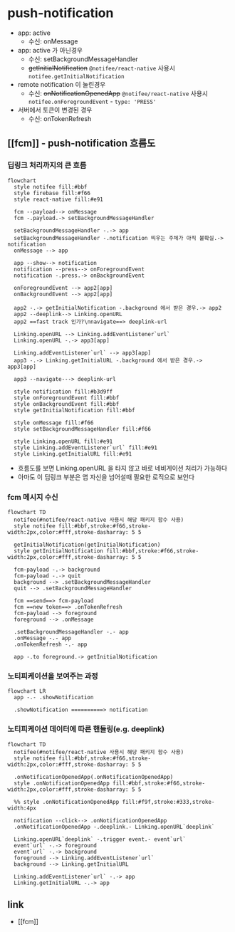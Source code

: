 # push-notification
- app: active
  - 수신: onMessage
- app: active 가 아닌경우
  - 수신: setBackgroundMessageHandler
  - ~~getInitialNotification~~ `@notifee/react-native` 사용시 `notifee.getInitialNotification`
- remote notification 이 눌린경우
  - 수신: ~~onNotificationOpenedApp~~ `@notifee/react-native` 사용시 `notifee.onForegroundEvent` - `type: 'PRESS'`
- 서버에서 토큰이 변경된 경우
  - 수신: onTokenRefresh

## [[fcm]] - push-notification 흐름도
### 딥링크 처리까지의 큰 흐름
```mermaid
flowchart
  style notifee fill:#bbf
  style firebase fill:#f66
  style react-native fill:#e91

  fcm --payload--> onMessage
  fcm -.payload.-> setBackgroundMessageHandler

  setBackgroundMessageHandler -.-> app
  setBackgroundMessageHandler -.notification 띄우는 주체가 아직 불확실.-> notification
  onMessage --> app

  app --show--> notification
  notification --press--> onForegroundEvent
  notification -.press.-> onBackgroundEvent

  onForegroundEvent --> app2[app]
  onBackgroundEvent --> app2[app]

  app2 -.-> getInitialNotification -.background 에서 받은 경우.-> app2 
  app2 --deeplink--> Linking.openURL
  app2 ==fast track 인가?\nnavigate==> deeplink-url

  Linking.openURL --> Linking.addEventListener`url`
  Linking.openURL -.-> app3[app]

  Linking.addEventListener`url` --> app3[app]
  app3 -.-> Linking.getInitialURL -.background 에서 받은 경우.-> app3[app]

  app3 --navigate---> deeplink-url

  style notification fill:#b3d9ff
  style onForegroundEvent fill:#bbf
  style onBackgroundEvent fill:#bbf
  style getInitialNotification fill:#bbf

  style onMessage fill:#f66
  style setBackgroundMessageHandler fill:#f66

  style Linking.openURL fill:#e91
  style Linking.addEventListener`url` fill:#e91
  style Linking.getInitialURL fill:#e91
```
- 흐름도를 보면 Linking.openURL 을 타지 않고 바로 네비게이션 처리가 가능하다
- 아마도 이 딥링크 부분은 앱 자신을 넘어설때 필요한 로직으로 보인다
### fcm 메시지 수신
```mermaid
flowchart TD
  notifee(#notifee/react-native 사용시 해당 패키지 함수 사용)
  style notifee fill:#bbf,stroke:#f66,stroke-width:2px,color:#fff,stroke-dasharray: 5 5

  getInitialNotification(getInitialNotification)
  style getInitialNotification fill:#bbf,stroke:#f66,stroke-width:2px,color:#fff,stroke-dasharray: 5 5

  fcm-payload -.-> background
  fcm-payload -.-> quit
  background --> .setBackgroundMessageHandler
  quit --> .setBackgroundMessageHandler

  fcm ==send==> fcm-payload
  fcm ==new token==> .onTokenRefresh
  fcm-payload --> foreground
  foreground --> .onMessage

  .setBackgroundMessageHandler -.- app
  .onMessage -.- app
  .onTokenRefresh -.- app
  
  app -.to foreground.-> getInitialNotification
```

### 노티피케이션을 보여주는 과정
```mermaid
flowchart LR
  app -.- .showNotification
  
  .showNotification ==========> notification
```

### 노티피케이션 데이터에 따른 핸들링(e.g. deeplink)
```mermaid
flowchart TD
  notifee(#notifee/react-native 사용시 해당 패키지 함수 사용)
  style notifee fill:#bbf,stroke:#f66,stroke-width:2px,color:#fff,stroke-dasharray: 5 5

  .onNotificationOpenedApp(.onNotificationOpenedApp)
  style .onNotificationOpenedApp fill:#bbf,stroke:#f66,stroke-width:2px,color:#fff,stroke-dasharray: 5 5

  %% style .onNotificationOpenedApp fill:#f9f,stroke:#333,stroke-width:4px

  notification --click--> .onNotificationOpenedApp
  .onNotificationOpenedApp -.deeplink.- Linking.openURL`deeplink`

  Linking.openURL`deeplink` -.trigger event.- event`url`
  event`url` -.-> foreground
  event`url` -.-> background
  foreground --> Linking.addEventListener`url`
  background --> Linking.getInitialURL

  Linking.addEventListener`url` -.-> app
  Linking.getInitialURL -.-> app
```

## link
- [[fcm]]
